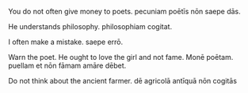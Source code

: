 You do not often give money to poets.
pecuniam poētīs nōn saepe dās.

He understands philosophy.
philosophiam cogitat.

I often make a mistake.
saepe errō.

Warn the poet. He ought to love the girl and not fame.
Monē poētam. puellam et nōn fāmam amāre dēbet.

Do not think about the ancient farmer.
dē agricolā antīquā nōn cogitās

